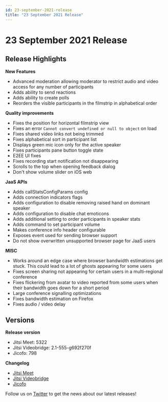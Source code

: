 ```yaml
---
id: 23-september-2021-release
title: "23 September 2021 Release"
---
```


# 23 September 2021 Release

## Release Highlights

**New Features**

* Advanced moderation allowing moderator to restrict audio and video access for any number of participants
* Adds ability to send reactions
* Adds ability to create polls
* Reorders the visible participants in the filmstrip in alphabetical order

**Quality improvements**

* Fixes the position for horizontal filmstrip view
* Fixes an error `Cannot convert undefined or null to object` on load
* Fixes shared video links not being trimmed
* Fixes alphabetical sort in participant list
* Displays green mic icon only for the active speaker
* Fixes participants pane button toggle state
* E2EE UI fixes
* Fixes recording start notification not disappearing
* Scrolls to the top when opening feedback dialog
* Don't show volume slider on iOS web

**JaaS APIs**

* Adds callStatsConfigParams config
* Adds connection indicators flags
* Adds configuration to disable removing raised hand on dominant speaker
* Adds configuration to disable chat emoticons
* Adds additional setting to order participants in speaker stats
* Adds command to set participant volume
* Makes conference info header configurable
* Exposes event used for sending browser support
* Do not show overwritten unsupported browser page for JaaS users

**MISC**

* Works around an edge case where browser bandwidth estimations get stuck. This could lead to a lot of ghosts appearing for some users
* Fixes screen sharing not appearing for certain users in a multi-regional conference
* Fixes flickering from avatar to video reported from some users when their bandwidth goes down for a short period
* Large conference signalling optimizations
* Fixes bandwidth estimation on Firefox
* Fixes audio / video delay

## Versions

**Release version**

* Jitsi Meet: 5322
* Jitsi Videobridge: 2.1-555-g692f270f
* Jicofo: 798

**Changelog**

* [Jitsi Meet](https://github.com/jitsi/jitsi-meet/compare/release-5216-hf...release-5322-hf)
* [Jitsi Videobridge](https://github.com/jitsi/jitsi-videobridge/compare/062e9f56...2ad6eb0b)
* [Jicofo](https://github.com/jitsi/jicofo/compare/786...798)

Follow us on [Twitter](https://twitter.com/JaaSOfficial) to get the news about our latest releases!
